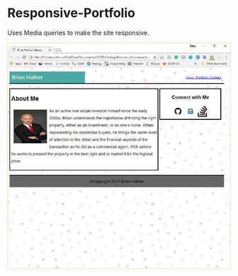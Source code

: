 # Responsive-Portfolio

Uses Media queries to make the site responsive.

<img src="assets/images/screenshot.JPG">
